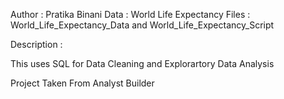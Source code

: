 Author : Pratika Binani
Data : World Life Expectancy 
Files : World_Life_Expectancy_Data and World_Life_Expectancy_Script

Description :

This uses SQL for Data Cleaning and Explorartory Data Analysis

Project Taken From Analyst Builder
